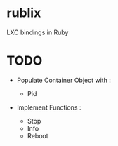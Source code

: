 rublix
======

LXC bindings in Ruby

TODO
======

* Populate Container Object with : 
  - Pid 

* Implement Functions : 
  - Stop 
  - Info
  - Reboot  

